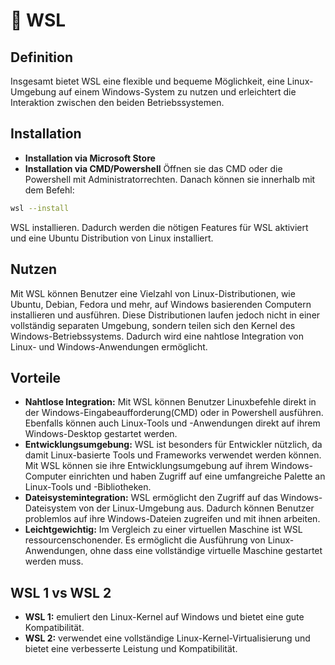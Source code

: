# 🐧 WSL

## Definition

Insgesamt bietet WSL eine flexible und bequeme Möglichkeit, eine Linux-Umgebung auf einem Windows-System zu nutzen und erleichtert die Interaktion zwischen den beiden Betriebssystemen.

## Installation

* **Installation via Microsoft Store**
* **Installation via CMD/Powershell** Öffnen sie das CMD oder die Powershell mit Administratorrechten. Danach können sie innerhalb mit dem Befehl:

```bash
wsl --install
```

WSL installieren. Dadurch werden die nötigen Features für WSL aktiviert und eine Ubuntu Distribution von Linux installiert.

## Nutzen

Mit WSL können Benutzer eine Vielzahl von Linux-Distributionen, wie Ubuntu, Debian, Fedora und mehr, auf Windows basierenden Computern installieren und ausführen. Diese Distributionen laufen jedoch nicht in einer vollständig separaten Umgebung, sondern teilen sich den Kernel des Windows-Betriebssystems. Dadurch wird eine nahtlose Integration von Linux- und Windows-Anwendungen ermöglicht.

## Vorteile

* **Nahtlose Integration:** Mit WSL können Benutzer Linuxbefehle direkt in der Windows-Eingabeaufforderung(CMD) oder in Powershell ausführen. Ebenfalls können auch Linux-Tools und -Anwendungen direkt auf ihrem Windows-Desktop gestartet werden.
* **Entwicklungsumgebung:** WSL ist besonders für Entwickler nützlich, da damit Linux-basierte Tools und Frameworks verwendet werden können. Mit WSL können sie ihre Entwicklungsumgebung auf ihrem Windows-Computer einrichten und haben Zugriff auf eine umfangreiche Palette an Linux-Tools und -Bibliotheken.
* **Dateisystemintegration:** WSL ermöglicht den Zugriff auf das Windows-Dateisystem von der Linux-Umgebung aus. Dadurch können Benutzer problemlos auf ihre Windows-Dateien zugreifen und mit ihnen arbeiten.
* **Leichtgewichtig:** Im Vergleich zu einer virtuellen Maschine ist WSL ressourcenschonender. Es ermöglicht die Ausführung von Linux-Anwendungen, ohne dass eine vollständige virtuelle Maschine gestartet werden muss.

## WSL 1 vs WSL 2

* **WSL 1:** emuliert den Linux-Kernel auf Windows und bietet eine gute Kompatibilität.
* **WSL 2:** verwendet eine vollständige Linux-Kernel-Virtualisierung und bietet eine verbesserte Leistung und Kompatibilität.
